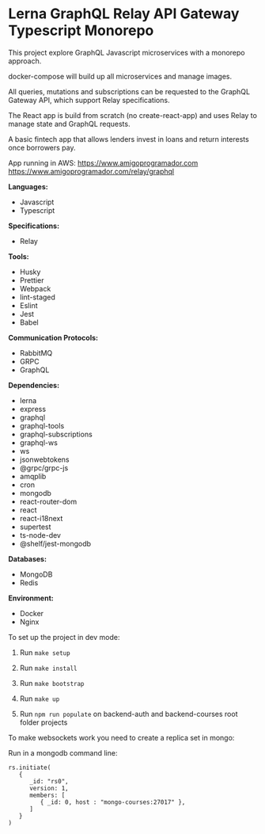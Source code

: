 # Lerna GraphQL Relay API Gateway Typescript Monorepo

This project explore GraphQL Javascript microservices with a monorepo approach.

docker-compose will build up all microservices and manage images.

All queries, mutations and subscriptions can be requested to the GraphQL Gateway API, which support Relay specifications.

The React app is build from scratch (no create-react-app) and uses Relay to manage state and GraphQL requests.

A basic fintech app that allows lenders invest in loans and return interests once borrowers pay.

App running in AWS: https://www.amigoprogramador.com https://www.amigoprogramador.com/relay/graphql

**Languages:**

- Javascript
- Typescript

**Specifications:**

- Relay

**Tools:**

- Husky
- Prettier
- Webpack
- lint-staged
- Eslint
- Jest
- Babel

**Communication Protocols:**

- RabbitMQ
- GRPC
- GraphQL

**Dependencies:**

- lerna
- express
- graphql
- graphql-tools
- graphql-subscriptions
- graphql-ws
- ws
- jsonwebtokens
- @grpc/grpc-js
- amqplib
- cron
- mongodb
- react-router-dom
- react
- react-i18next
- supertest
- ts-node-dev
- @shelf/jest-mongodb

**Databases:**

- MongoDB
- Redis

**Environment:**

- Docker
- Nginx

To set up the project in dev mode:

1. Run `make setup`

2. Run `make install`

3. Run `make bootstrap`

4. Run `make up`

5. Run `npm run populate` on backend-auth and backend-courses root folder projects

To make websockets work you need to create a replica set in mongo:

Run in a mongodb command line:

```
rs.initiate(
   {
      _id: "rs0",
      version: 1,
      members: [
         { _id: 0, host : "mongo-courses:27017" },
      ]
   }
)
```
